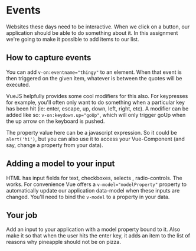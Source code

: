 # Events

Websites these days need to be interactive. When we click on a button, our application should be able to do something about it. In this assignment we're going to make it possible to add items to our list.

## How to capture events

You can add `v-on:eventname="thingy"` to an element. When that event is then triggered on the given item, whatever is between the quotes will be executed.

VueJS helpfully provides some cool modifiers for this also. For keypresses for example, you'll often only want to do something when a particular key has been hit (ie: enter, escape, up, down, left, right, etc). A modifier can be added like so: `v-on:keydown.up="goUp"`, which will only trigger goUp when the up arrow on the keyboard is pushed.

The property value here can be a javascript expression. So it could be `alert('hi')`, but you can also use it to access your Vue-Component (and say, change a property from your data).

## Adding a model to your input

HTML has input fields for text, checkboxes, selects , radio-controls. The works. For convenience Vue offers a `v-model="modelProperty"` property to automatically update our application data-model when these inputs are changed. You'll need to bind the `v-model` to a property in your data.

## Your job

Add an input to your application with a model property bound to it. Also make it so that when the user hits the enter key, it adds an item to the list of reasons why pineapple should not be on pizza.